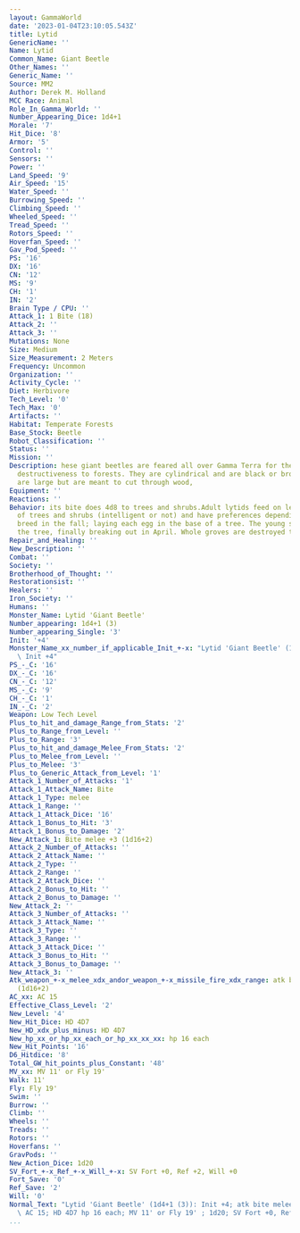 ```yaml
---
layout: GammaWorld
date: '2023-01-04T23:10:05.543Z'
title: Lytid
GenericName: ''
Name: Lytid
Common_Name: Giant Beetle
Other_Names: ''
Generic_Name: ''
Source: MM2
Author: Derek M. Holland
MCC Race: Animal
Role_In_Gamma_World: ''
Number_Appearing_Dice: 1d4+1
Morale: '7'
Hit_Dice: '8'
Armor: '5'
Control: ''
Sensors: ''
Power: ''
Land_Speed: '9'
Air_Speed: '15'
Water_Speed: ''
Burrowing_Speed: ''
Climbing_Speed: ''
Wheeled_Speed: ''
Tread_Speed: ''
Rotors_Speed: ''
Hoverfan_Speed: ''
Gav_Pod_Speed: ''
PS: '16'
DX: '16'
CN: '12'
MS: '9'
CH: '1'
IN: '2'
Brain Type / CPU: ''
Attack_1: 1 Bite (18)
Attack_2: ''
Attack_3: ''
Mutations: None
Size: Medium
Size_Measurement: 2 Meters
Frequency: Uncommon
Organization: ''
Activity_Cycle: ''
Diet: Herbivore
Tech_Level: '0'
Tech_Max: '0'
Artifacts: ''
Habitat: Temperate Forests
Base_Stock: Beetle
Robot_Classification: ''
Status: ''
Mission: ''
Description: hese giant beetles are feared all over Gamma Terra for their extreme
  destructiveness to forests. They are cylindrical and are black or brown. Their mandibles
  are large but are meant to cut through wood,
Equipment: ''
Reactions: ''
Behavior: its bite does 4d8 to trees and shrubs.Adult lytids feed on leaves and branches
  of trees and shrubs (intelligent or not) and have preferences depending on the subspecies.They
  breed in the fall; laying each egg in the base of a tree. The young slowly kill
  the tree, finally breaking out in April. Whole groves are destroyed this way.
Repair_and_Healing: ''
New_Description: ''
Combat: ''
Society: ''
Brotherhood_of_Thought: ''
Restorationsist: ''
Healers: ''
Iron_Society: ''
Humans: ''
Monster_Name: Lytid 'Giant Beetle'
Number_appearing: 1d4+1 (3)
Number_appearing_Single: '3'
Init: '+4'
Monster_Name_xx_number_if_applicable_Init_+-x: "Lytid 'Giant Beetle' (1d4+1 (3)):\
  \ Init +4"
PS_-_C: '16'
DX_-_C: '16'
CN_-_C: '12'
MS_-_C: '9'
CH_-_C: '1'
IN_-_C: '2'
Weapon: Low Tech Level
Plus_to_hit_and_damage_Range_from_Stats: '2'
Plus_to_Range_from_Level: ''
Plus_to_Range: '3'
Plus_to_hit_and_damage_Melee_From_Stats: '2'
Plus_to_Melee_from_Level: ''
Plus_to_Melee: '3'
Plus_to_Generic_Attack_from_Level: '1'
Attack_1_Number_of_Attacks: '1'
Attack_1_Attack_Name: Bite
Attack_1_Type: melee
Attack_1_Range: ''
Attack_1_Attack_Dice: '16'
Attack_1_Bonus_to_Hit: '3'
Attack_1_Bonus_to_Damage: '2'
New_Attack_1: Bite melee +3 (1d16+2)
Attack_2_Number_of_Attacks: ''
Attack_2_Attack_Name: ''
Attack_2_Type: ''
Attack_2_Range: ''
Attack_2_Attack_Dice: ''
Attack_2_Bonus_to_Hit: ''
Attack_2_Bonus_to_Damage: ''
New_Attack_2: ''
Attack_3_Number_of_Attacks: ''
Attack_3_Attack_Name: ''
Attack_3_Type: ''
Attack_3_Range: ''
Attack_3_Attack_Dice: ''
Attack_3_Bonus_to_Hit: ''
Attack_3_Bonus_to_Damage: ''
New_Attack_3: ''
Atk_weapon_+-x_melee_xdx_andor_weapon_+-x_missile_fire_xdx_range: atk bite melee +3
  (1d16+2)
AC_xx: AC 15
Effective_Class_Level: '2'
New_Level: '4'
New_Hit_Dice: HD 4D7
New_HD_xdx_plus_minus: HD 4D7
New_hp_xx_or_hp_xx_each_or_hp_xx_xx_xx: hp 16 each
New_Hit_Points: '16'
D6_Hitdice: '8'
Total_GW_hit_points_plus_Constant: '48'
MV_xx: MV 11' or Fly 19'
Walk: 11'
Fly: Fly 19'
Swim: ''
Burrow: ''
Climb: ''
Wheels: ''
Treads: ''
Rotors: ''
Hoverfans: ''
GravPods: ''
New_Action_Dice: 1d20
SV_Fort_+-x_Ref_+-x_Will_+-x: SV Fort +0, Ref +2, Will +0
Fort_Save: '0'
Ref_Save: '2'
Will: '0'
Normal_Text: "Lytid 'Giant Beetle' (1d4+1 (3)): Init +4; atk bite melee +3 (1d16+2);\
  \ AC 15; HD 4D7 hp 16 each; MV 11' or Fly 19' ; 1d20; SV Fort +0, Ref +2, Will +0"
...
```

